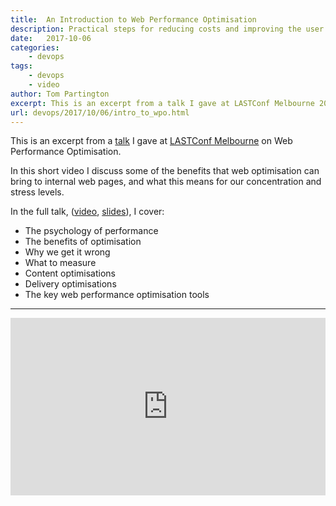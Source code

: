 ```yaml
---
title:  An Introduction to Web Performance Optimisation
description: Practical steps for reducing costs and improving the user experience.
date:   2017-10-06
categories:
    - devops
tags:
    - devops
    - video
author: Tom Partington
excerpt: This is an excerpt from a talk I gave at LASTConf Melbourne 2017 on Web Performance Optimisation.
url: devops/2017/10/06/intro_to_wpo.html
---
```

This is an excerpt from a [talk](https://confengine.com/last-conference-melbourne-2017/proposal/4034/an-introduction-to-web-performance-optimisation-practical-steps-for-reducing-costs-and-improving-the-user-experience) I gave at [LASTConf Melbourne](https://www.lastconference.com/melbourne/) on Web Performance Optimisation.  

In this short video I discuss some of the benefits that web optimisation can bring to internal web pages, and what this means for our concentration and stress levels.

In the full talk, ([video](https://www.youtube.com/watch?v=EhPeK0TK7sE), [slides](https://docs.google.com/presentation/d/1hcDTkV9G0sAfqsFe3gw41iJXxiqUosaRfD2DGaHizSU/edit?usp=sharing)), I cover:

- The psychology of performance
- The benefits of optimisation
- Why we get it wrong
- What to measure
- Content optimisations
- Delivery optimisations
- The key web performance optimisation tools

<hr>

<style>.embed-container { position: relative; padding-bottom: 56.25%; height: 0; overflow: hidden; max-width: 100%; } .embed-container iframe, .embed-container object, .embed-container embed { position: absolute; top: 0; left: 0; width: 100%; height: 100%; }</style><div class='embed-container'><iframe width="560" height="315" src="https://www.youtube.com/embed/WquPOGZSLdg" frameborder="0" allowfullscreen></iframe></div>

